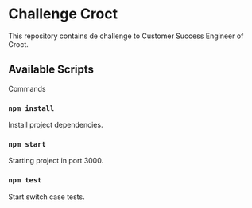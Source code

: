 # Challenge Croct

This repository contains de challenge to Customer Success Engineer of Croct.

## Available Scripts

Commands

### `npm install`

Install project dependencies.

### `npm start`

Starting project in port 3000.

### `npm test`

Start switch case tests.
